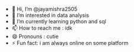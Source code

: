 - 👋 Hi, I’m @jayamishra2505
- 👀 I’m interested in data analysis
- 🌱 I’m currently learning python and sql
- 📫 How to reach me : idk
- 😄 Pronouns : cutie
- ⚡ Fun fact: i am always online on some platform

<!---
jayamishra2505/jayamishra2505 is a ✨ special ✨ repository because its `README.md` (this file) appears on your GitHub profile.
You can click the Preview link to take a look at your changes.
--->
